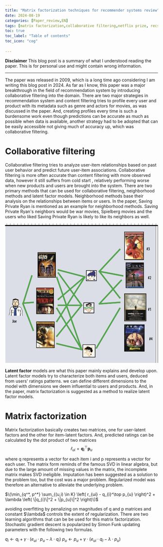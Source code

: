 ```yaml
---
title: "Matrix factorization techniques for recommender systems review"
date: 2024-08-19
categories: [Paper_review,EN]
tags: [matrix factorization,collaborative filtering,netflix prize, recsys]
toc: true
toc_label: "Table of contents"
toc_icon: "cog"

---
```


**Disclaimer**
This blog post is a summary of what I understood reading the paper. This is for personal use and might contain wrong information.
___


The paper was released in 2009, which is a long time ago considering I am writing this blog post in 2024. As far as I know, this paper was a major breakthrough in the field of recommendation system by introducing collaborative filtering into the domain. 
There are two major strategies in recommendation system and content filtering tries to profile every user and product with its metadata such as genre and actors for movies, as was discussed in the paper. And, creating profiles every time is such a burdensome 
work even though predictions can be accurate as much as possible when data is available, another strategy had to be adopted that can be easily accessible not giving much of accuracy up, which was collaborative filtering.

# Collaborative filtering

Collaborative filtering tries to analyze user-item relationships based on past user behavior and predict future user-item associations. Collaborative filtering is more often accurate than content filtering with more observed data, however it still suffers from cold start
, relatively performing worse when new products and users are brought into the system. There are two primary methods that can be used for collaborative filtering, neighborhood methods and latent factor models. Neighborhood methods base their analysis on the relationships
between items or users. In the paper, Saving Private Ryan is mentioned as an example for neighborhood methods. Saving Private Ryan's neighbors would be war movies, Spielberg movies and the users who liked Saving Private Ryan is likely to like its neighbors as well.


![Illustrative example of neighborhood method. If Joe liked 3 movies, based on the users that liked the movies Joe liked, we can recommend other movies to Joe with the movies the other users liked.](/assets/neighborhood.png)


**Latent factor** models are what this paper mainly explains and develop upon. Latent factor models try to characterize both items and users, deduced from users' ratings patterns. we can define different dimensions to the model with dimensions we deem influential to users and products.
And, in the paper, matrix factorization is suggested as a method to realize latent factor models.

# Matrix factorization

Matrix factorization basically creates two matrices, one for user-latent factors and the other for item-latent factors. And, predicted ratings can be calculated by the dot product of two matrices
$$\hat{r}_{ui} = \mathbf{q}_i^{\top} \mathbf{p}_u$$ 

where q represents a vector for each item i and p represents a vector for each user. The matrix form reminds of the famous SVD in linear algebra, but due to the large amount of missing values in the matrix, the incomplete matrix makes SVD ineligible. Imputation has been suggested as a solution to the problem too, but the cost was a major problem. Regularized model was therefore an alternative to alleviate the underlying problem. 

$\(\min_{q^*, p^*} \sum_{(u,i) \in K} \left( r_{ui} - q_{i}^\top p_{u} \right)^2 + \lambda \left( \|q_{i}\|^2 + \|p_{u}\|^2 \right)\)$



avoiding overfitting by penalizing on magnitudes of q and p matrices and constant $\lambda\$ controls the extent of regularization. There are two learning algorithms that can be be used for this matrix factorization. Stochastic gradient descent is popularized by Simon Funk updating parameters with the following two formulas. 

$q_{i} \leftarrow q_{i} + \gamma \cdot (e_{ui} \cdot p_{u} - \lambda \cdot q_{i})$
$p_{u} \leftarrow p_{u} + \gamma \cdot (e_{ui} \cdot q_{I} - \lambda \cdot p_{u})$



 
